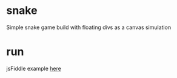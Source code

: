 # snake
 Simple snake game build with floating divs as a canvas simulation 
# run
jsFiddle example [here](https://jsfiddle.net/miso25/zy7dpaLj/3/) 
